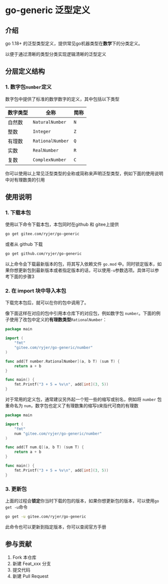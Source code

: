 # go-generic 泛型定义

## 介绍

go 1.18+ 的泛型类型定义，提供常见go机器类型在**数学**下的分类定义。

以便于通过清晰的类型分类实现逻辑清晰的泛型定义

## 分层定义结构

### 1. 数字包`number`定义

数字包中提供了标准的数学数字的定义，其中包括以下类型

| 数字类型 | 全称             | 简称 |
| -------- | ---------------- | ---- |
| 自然数   | `NaturalNumber`  | `N`  |
| 整数     | `Integer`        | `Z`  |
| 有理数   | `RationalNumber` | `Q`  |
| 实数     | `RealNumber`     | `R`  |
| 复数     | `ComplexNumber`  | `C`  |

你可以使用以上常见泛型类型的全称或简称来声明泛型类型，例如下面的使用说明中对有理数类的引用

## 使用说明

### 1. 下载本包

使用以下命令下载本包，本包同时在github 和 gitee上提供

```bash
go get gitee.com/ryjer/go-generic
```

或者从 github 下载

```bash
go get github.com/ryjer/go-generic
```

以上命令会下载最新版本的包，将其写入依赖文件 `go.mod` 中。同时锁定版本，如果你想更新包到最新版本或者指定版本的话，可以使用`-u`参数选项。具体可以参考下面的步骤3

### 2. 在 import 块中导入本包

下载完本包后，就可以在你的包中调用了。

像下面这样在对应的包中引用本仓库下的对应包，例如数字包 `number`。下面的例子使用了改包中定义的**有理数类型**`RationalNumber`：

```go
package main

import (
    "fmt"
    "gitee.com/ryjer/go-generic/number"
)

func add[T number.RationalNumber](a, b T) (sum T) {
    return a + b
}

func main() {
    fmt.Printf("3 + 5 = %v\n", add[int](3, 5))
}
```

对于常用的定义包，通常建议另外起一个短一些的缩写或别名，例如将 `number` 包重命名为 `num`，数字包也定义了有理数集的缩写`Q`来指代可商的有理数

```go
package main

import (
    "fmt"
    num "gitee.com/ryjer/go-generic/number"
)

func add[T num.Q](a, b T) (sum T) {
    return a + b
}

func main() {
    fmt.Printf("3 + 5 = %v\n", add[int](3, 5))
}
```

### 3. 更新包

上面的过程会**锁定**你当时下载的包的版本，如果你想更新包的版本，可以使用`go get -u`命令

```bash
go get -u gitee.com/ryjer/go-generic
```
此命令也可以更新到指定版本，你可以查阅官方手册

## 参与贡献

1.  Fork 本仓库
2.  新建 Feat_xxx 分支
3.  提交代码
4.  新建 Pull Request